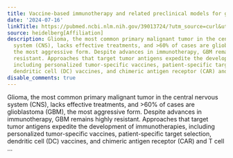 ```yaml
---
title: Vaccine-based immunotherapy and related preclinical models for glioma
date: '2024-07-16'
linkTitle: https://pubmed.ncbi.nlm.nih.gov/39013724/?utm_source=curl&utm_medium=rss&utm_campaign=pubmed-2&utm_content=1FakS-2QOkCT8HsMOQP1bCRQ4YzyumYOmxmF0moLsQ3dFB1E9V&fc=20220326224207&ff=20240717183322&v=2.18.0.post9+e462414
source: heidelberg[Affiliation]
description: Glioma, the most common primary malignant tumor in the central nervous
  system (CNS), lacks effective treatments, and >60% of cases are glioblastoma (GBM),
  the most aggressive form. Despite advances in immunotherapy, GBM remains highly
  resistant. Approaches that target tumor antigens expedite the development of immunotherapies,
  including personalized tumor-specific vaccines, patient-specific target selection,
  dendritic cell (DC) vaccines, and chimeric antigen receptor (CAR) and T cell ...
disable_comments: true
---
```

Glioma, the most common primary malignant tumor in the central nervous system (CNS), lacks effective treatments, and >60% of cases are glioblastoma (GBM), the most aggressive form. Despite advances in immunotherapy, GBM remains highly resistant. Approaches that target tumor antigens expedite the development of immunotherapies, including personalized tumor-specific vaccines, patient-specific target selection, dendritic cell (DC) vaccines, and chimeric antigen receptor (CAR) and T cell ...